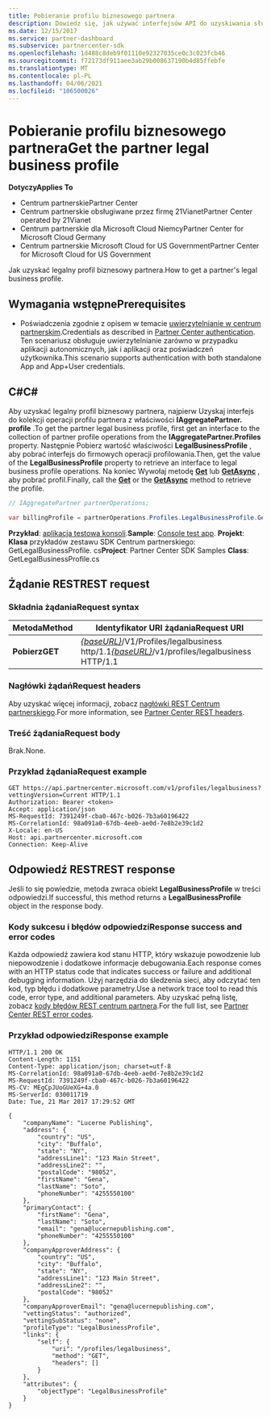 ```yaml
---
title: Pobieranie profilu biznesowego partnera
description: Dowiedz się, jak używać interfejsów API do uzyskiwania służbowego profilu biznesowego.
ms.date: 12/15/2017
ms.service: partner-dashboard
ms.subservice: partnercenter-sdk
ms.openlocfilehash: 1d488c8deb9f01110e92327035ce0c3c023fcb46
ms.sourcegitcommit: f72173df911aee3ab29b008637190b4d85ffebfe
ms.translationtype: MT
ms.contentlocale: pl-PL
ms.lasthandoff: 04/06/2021
ms.locfileid: "106500026"
---
```

# <a name="get-the-partner-legal-business-profile"></a><span data-ttu-id="e85e4-103">Pobieranie profilu biznesowego partnera</span><span class="sxs-lookup"><span data-stu-id="e85e4-103">Get the partner legal business profile</span></span>

<span data-ttu-id="e85e4-104">**Dotyczy**</span><span class="sxs-lookup"><span data-stu-id="e85e4-104">**Applies To**</span></span>

- <span data-ttu-id="e85e4-105">Centrum partnerskie</span><span class="sxs-lookup"><span data-stu-id="e85e4-105">Partner Center</span></span>
- <span data-ttu-id="e85e4-106">Centrum partnerskie obsługiwane przez firmę 21Vianet</span><span class="sxs-lookup"><span data-stu-id="e85e4-106">Partner Center operated by 21Vianet</span></span>
- <span data-ttu-id="e85e4-107">Centrum partnerskie dla Microsoft Cloud Niemcy</span><span class="sxs-lookup"><span data-stu-id="e85e4-107">Partner Center for Microsoft Cloud Germany</span></span>
- <span data-ttu-id="e85e4-108">Centrum partnerskie Microsoft Cloud for US Government</span><span class="sxs-lookup"><span data-stu-id="e85e4-108">Partner Center for Microsoft Cloud for US Government</span></span>

<span data-ttu-id="e85e4-109">Jak uzyskać legalny profil biznesowy partnera.</span><span class="sxs-lookup"><span data-stu-id="e85e4-109">How to get a partner's legal business profile.</span></span>

## <a name="prerequisites"></a><span data-ttu-id="e85e4-110">Wymagania wstępne</span><span class="sxs-lookup"><span data-stu-id="e85e4-110">Prerequisites</span></span>

- <span data-ttu-id="e85e4-111">Poświadczenia zgodnie z opisem w temacie [uwierzytelnianie w centrum partnerskim](partner-center-authentication.md).</span><span class="sxs-lookup"><span data-stu-id="e85e4-111">Credentials as described in [Partner Center authentication](partner-center-authentication.md).</span></span> <span data-ttu-id="e85e4-112">Ten scenariusz obsługuje uwierzytelnianie zarówno w przypadku aplikacji autonomicznych, jak i aplikacji oraz poświadczeń użytkownika.</span><span class="sxs-lookup"><span data-stu-id="e85e4-112">This scenario supports authentication with both standalone App and App+User credentials.</span></span>

## <a name="c"></a><span data-ttu-id="e85e4-113">C\#</span><span class="sxs-lookup"><span data-stu-id="e85e4-113">C\#</span></span>

<span data-ttu-id="e85e4-114">Aby uzyskać legalny profil biznesowy partnera, najpierw Uzyskaj interfejs do kolekcji operacji profilu partnera z właściwości **IAggregatePartner. profile** .</span><span class="sxs-lookup"><span data-stu-id="e85e4-114">To get the partner legal business profile, first get an interface to the collection of partner profile operations from the **IAggregatePartner.Profiles** property.</span></span> <span data-ttu-id="e85e4-115">Następnie Pobierz wartość właściwości **LegalBusinessProfile** , aby pobrać interfejs do firmowych operacji profilowania.</span><span class="sxs-lookup"><span data-stu-id="e85e4-115">Then, get the value of the **LegalBusinessProfile** property to retrieve an interface to legal business profile operations.</span></span> <span data-ttu-id="e85e4-116">Na koniec Wywołaj metodę [**Get**](/dotnet/api/microsoft.store.partnercenter.profiles.ilegalbusinessprofile.get) lub [**GetAsync**](/dotnet/api/microsoft.store.partnercenter.profiles.ilegalbusinessprofile.getasync) , aby pobrać profil.</span><span class="sxs-lookup"><span data-stu-id="e85e4-116">Finally, call the [**Get**](/dotnet/api/microsoft.store.partnercenter.profiles.ilegalbusinessprofile.get) or the [**GetAsync**](/dotnet/api/microsoft.store.partnercenter.profiles.ilegalbusinessprofile.getasync) method to retrieve the profile.</span></span>

``` csharp
// IAggregatePartner partnerOperations;

var billingProfile = partnerOperations.Profiles.LegalBusinessProfile.Get();
```

<span data-ttu-id="e85e4-117">**Przykład**: [aplikacja testowa konsoli](console-test-app.md).</span><span class="sxs-lookup"><span data-stu-id="e85e4-117">**Sample**: [Console test app](console-test-app.md).</span></span> <span data-ttu-id="e85e4-118">**Projekt**: **Klasa** przykładów zestawu SDK Centrum partnerskiego: GetLegalBusinessProfile. cs</span><span class="sxs-lookup"><span data-stu-id="e85e4-118">**Project**: Partner Center SDK Samples **Class**: GetLegalBusinessProfile.cs</span></span>

## <a name="rest-request"></a><span data-ttu-id="e85e4-119">Żądanie REST</span><span class="sxs-lookup"><span data-stu-id="e85e4-119">REST request</span></span>

### <a name="request-syntax"></a><span data-ttu-id="e85e4-120">Składnia żądania</span><span class="sxs-lookup"><span data-stu-id="e85e4-120">Request syntax</span></span>

| <span data-ttu-id="e85e4-121">Metoda</span><span class="sxs-lookup"><span data-stu-id="e85e4-121">Method</span></span>  | <span data-ttu-id="e85e4-122">Identyfikator URI żądania</span><span class="sxs-lookup"><span data-stu-id="e85e4-122">Request URI</span></span>                                                                    |
|---------|--------------------------------------------------------------------------------|
| <span data-ttu-id="e85e4-123">**Pobierz**</span><span class="sxs-lookup"><span data-stu-id="e85e4-123">**GET**</span></span> | <span data-ttu-id="e85e4-124">[*{baseURL}*](partner-center-rest-urls.md)/V1/Profiles/legalbusiness http/1.1</span><span class="sxs-lookup"><span data-stu-id="e85e4-124">[*{baseURL}*](partner-center-rest-urls.md)/v1/profiles/legalbusiness HTTP/1.1</span></span> |

### <a name="request-headers"></a><span data-ttu-id="e85e4-125">Nagłówki żądań</span><span class="sxs-lookup"><span data-stu-id="e85e4-125">Request headers</span></span>

<span data-ttu-id="e85e4-126">Aby uzyskać więcej informacji, zobacz [nagłówki REST Centrum partnerskiego](headers.md).</span><span class="sxs-lookup"><span data-stu-id="e85e4-126">For more information, see [Partner Center REST headers](headers.md).</span></span>

### <a name="request-body"></a><span data-ttu-id="e85e4-127">Treść żądania</span><span class="sxs-lookup"><span data-stu-id="e85e4-127">Request body</span></span>

<span data-ttu-id="e85e4-128">Brak.</span><span class="sxs-lookup"><span data-stu-id="e85e4-128">None.</span></span>

### <a name="request-example"></a><span data-ttu-id="e85e4-129">Przykład żądania</span><span class="sxs-lookup"><span data-stu-id="e85e4-129">Request example</span></span>

```http
GET https://api.partnercenter.microsoft.com/v1/profiles/legalbusiness?vettingVersion=Current HTTP/1.1
Authorization: Bearer <token>
Accept: application/json
MS-RequestId: 7391249f-cba0-467c-b026-7b3a60196422
MS-CorrelationId: 98a091a0-67db-4eeb-ae0d-7e8b2e39c1d2
X-Locale: en-US
Host: api.partnercenter.microsoft.com
Connection: Keep-Alive
```

## <a name="rest-response"></a><span data-ttu-id="e85e4-130">Odpowiedź REST</span><span class="sxs-lookup"><span data-stu-id="e85e4-130">REST response</span></span>

<span data-ttu-id="e85e4-131">Jeśli to się powiedzie, metoda zwraca obiekt **LegalBusinessProfile** w treści odpowiedzi.</span><span class="sxs-lookup"><span data-stu-id="e85e4-131">If successful, this method returns a **LegalBusinessProfile** object in the response body.</span></span>

### <a name="response-success-and-error-codes"></a><span data-ttu-id="e85e4-132">Kody sukcesu i błędów odpowiedzi</span><span class="sxs-lookup"><span data-stu-id="e85e4-132">Response success and error codes</span></span>

<span data-ttu-id="e85e4-133">Każda odpowiedź zawiera kod stanu HTTP, który wskazuje powodzenie lub niepowodzenie i dodatkowe informacje debugowania.</span><span class="sxs-lookup"><span data-stu-id="e85e4-133">Each response comes with an HTTP status code that indicates success or failure and additional debugging information.</span></span> <span data-ttu-id="e85e4-134">Użyj narzędzia do śledzenia sieci, aby odczytać ten kod, typ błędu i dodatkowe parametry.</span><span class="sxs-lookup"><span data-stu-id="e85e4-134">Use a network trace tool to read this code, error type, and additional parameters.</span></span> <span data-ttu-id="e85e4-135">Aby uzyskać pełną listę, zobacz [kody błędów REST centrum partnera](error-codes.md).</span><span class="sxs-lookup"><span data-stu-id="e85e4-135">For the full list, see [Partner Center REST error codes](error-codes.md).</span></span>

### <a name="response-example"></a><span data-ttu-id="e85e4-136">Przykład odpowiedzi</span><span class="sxs-lookup"><span data-stu-id="e85e4-136">Response example</span></span>

```http
HTTP/1.1 200 OK
Content-Length: 1151
Content-Type: application/json; charset=utf-8
MS-CorrelationId: 98a091a0-67db-4eeb-ae0d-7e8b2e39c1d2
MS-RequestId: 7391249f-cba0-467c-b026-7b3a60196422
MS-CV: MEgCpJUoGUeXG+4a.0
MS-ServerId: 030011719
Date: Tue, 21 Mar 2017 17:29:52 GMT

{
    "companyName": "Lucerne Publishing",
    "address": {
        "country": "US",
        "city": "Buffalo",
        "state": "NY",
        "addressLine1": "123 Main Street",
        "addressLine2": "",
        "postalCode": "98052",
        "firstName": "Gena",
        "lastName": "Soto",
        "phoneNumber": "4255550100"
    },
    "primaryContact": {
        "firstName": "Gena",
        "lastName": "Soto",
        "email": "gena@lucernepublishing.com",
        "phoneNumber": "4255550100"
    },
    "companyApproverAddress": {
        "country": "US",
        "city": "Buffalo",
        "state": "NY",
        "addressLine1": "123 Main Street",
        "addressLine2": "",
        "postalCode": "98052"
    },
    "companyApproverEmail": "gena@lucernepublishing.com",
    "vettingStatus": "authorized",
    "vettingSubStatus": "none",
    "profileType": "LegalBusinessProfile",
    "links": {
        "self": {
            "uri": "/profiles/legalbusiness",
            "method": "GET",
            "headers": []
        }
    },
    "attributes": {
        "objectType": "LegalBusinessProfile"
    }
}
```
